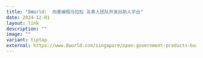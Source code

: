 ```yaml
---
title: "8World:  向善编程马拉松 五素人团队开发出助人平台"
date: 2024-12-01
layout: link
description: ""
image: ""
variant: tiptap
external: https://www.8world.com/singapore/open-government-products-build-for-good-hackathon-2637901
---
```

